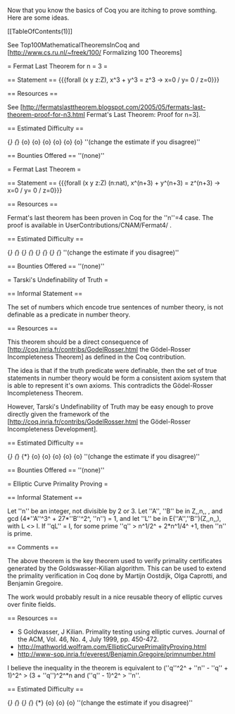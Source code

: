 Now that you know the basics of Coq you are itching to prove somthing.  Here are some ideas.

[[TableOfContents(1)]]

See Top100MathematicalTheoremsInCoq and [http://www.cs.ru.nl/~freek/100/ Formalizing 100 Theorems]

= Fermat Last Theorem for n = 3 =

== Statement ==
{{{forall (x y z:Z), x^3 + y^3 = z^3 -> x=0 \/ y= 0 \/ z=0}}}

== Resources ==

See [http://fermatslasttheorem.blogspot.com/2005/05/fermats-last-theorem-proof-for-n3.html Fermat's Last Theorem: Proof for n=3].

== Estimated Difficulty ==

{*} {*} {o} {o} {o} {o} {o} {o} ''(change the estimate if you disagree)''

== Bounties Offered ==
''(none)''

= Fermat Last Theorem =

== Statement ==
{{{forall (x y z:Z) (n:nat), x^(n+3) + y^(n+3) = z^(n+3) -> x=0 \/ y= 0 \/ z=0}}}

== Resources ==

Fermat's last theorem has been proven in Coq for the ''n''=4 case. The proof is available in UserContributions/CNAM/Fermat4/ .

== Estimated Difficulty ==

{*} {*} {*} {*} {*} {*} {*} {*} ''(change the estimate if you disagree)''

== Bounties Offered ==
''(none)''

= Tarski's Undefinability of Truth =

== Informal Statement ==

The set of numbers which encode true sentences of number theory, is not definable as a predicate in number theory.

== Resources ==

This theorem should be a direct consequence of [http://coq.inria.fr/contribs/GodelRosser.html the Gödel-Rosser Incompleteness Theorem] as defined in the Coq contribution.

The idea is that if the truth predicate were definable, then the set of true statements in number theory would be form a consistent axiom system that is able to represent it's own axioms.  This contradicts the Gödel-Rosser Incompleteness Theorem.

However, Tarski's Undefinability of Truth may be easy enough to prove directly given the framework of the [http://coq.inria.fr/contribs/GodelRosser.html the Gödel-Rosser Incompleteness Development].

== Estimated Difficulty ==

{*} {*} {*} {o} {o} {o} {o} {o} ''(change the estimate if you disagree)''

== Bounties Offered ==
''(none)''

= Elliptic Curve Primality Proving =

== Informal Statement ==

Let ''n'' be an integer, not divisible by 2 or 3.  Let ''A'', ''B'' be in Z,,n,, , and gcd (4*''A''^3^ + 27*''B''^2^, ''n'') = 1, and let ''L'' be in E(''A'',''B'')(Z,,n,,), with L <> I.  If ''qL'' = I, for some prime ''q'' > n^1/2^ + 2*n^1/4^ +1, then ''n'' is prime.

== Comments ==

The above theorem is the key theorem used to verify primality certificates generated by the Goldswasser-Kilian algorithm.  This can be used to extend the primality verification in Coq done by Martijn Oostdijk, Olga Caprotti, and Benjamin Gregoire.

The work would probably result in a nice reusable theory of elliptic curves over finite fields.

== Resources ==

 * S Goldwasser, J Kilian. Primality testing using elliptic curves. Journal of the ACM, Vol. 46, No. 4, July 1999, pp. 450-472.
 * http://mathworld.wolfram.com/EllipticCurvePrimalityProving.html
 * http://www-sop.inria.fr/everest/Benjamin.Gregoire/primnumber.html

I believe the inequality in the theorem is equivalent to (''q''^2^ + ''n'' - ''q'' + 1)^2^ > (3 + ''q'')^2^*n and (''q'' - 1)^2^ > ''n''.

== Estimated Difficulty ==

{*} {*} {*} {*} {*} {o} {o} {o} ''(change the estimate if you disagree)''
